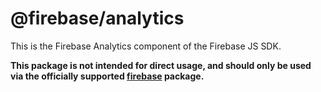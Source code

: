 # @firebase/analytics

This is the Firebase Analytics component of the Firebase JS SDK.

**This package is not intended for direct usage, and should only be used via the officially
supported [firebase](https://www.npmjs.com/package/firebase) package.**
